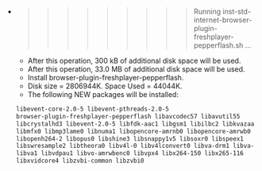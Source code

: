 * >>>>>>>>> Running inst-std-internet-browser-plugin-freshplayer-pepperflash.sh ...
  * After this operation, 300 kB of additional disk space will be used.
  * After this operation, 33.0 MB of additional disk space will be used.
  * Install browser-plugin-freshplayer-pepperflash.
  * Disk size = 2806944K. Space Used = 44044K.
  * The following NEW packages will be installed:
  ```bash
  libevent-core-2.0-5 libevent-pthreads-2.0-5
  browser-plugin-freshplayer-pepperflash libavcodec57 libavutil55
  libcrystalhd3 libevent-2.0-5 libfdk-aac1 libgsm1 libilbc2 libkvazaar3
  libmfx0 libmp3lame0 libnuma1 libopencore-amrnb0 libopencore-amrwb0
  libopenh264-2 libopus0 libshine3 libsnappy1v5 libsoxr0 libspeex1
  libswresample2 libtheora0 libv4l-0 libv4lconvert0 libva-drm1 libva-x11-1
  libva1 libvdpau1 libvo-amrwbenc0 libvpx4 libx264-150 libx265-116
  libxvidcore4 libzvbi-common libzvbi0
  ```
